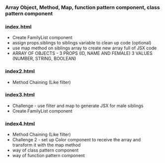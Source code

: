 ### Array Object, Method, Map, function pattern component, class pattern component

### index.html
- Create FamilyList component
- assign props.siblings to siblings variable to clean up code (optional)
- use map method on siblings array to create new array full of JSX code
- ARRAY OF OBJECTS - 3 PROPS (ID, NAME AND FEMALE) 3 VALUES (NUMBER, STRING, BOOLEAN)

### index2.html
- Method Chaining (Like filter)

### index3.html
- Challenge - use filter and map to generate JSX for male siblings
- Create FamilyList component

### index4.html
- Method Chaining (Like filter)
- Challenge 2 - set up Color component to receive the array and transform it with the map method
- way of class pattern component
- way of function pattern component
